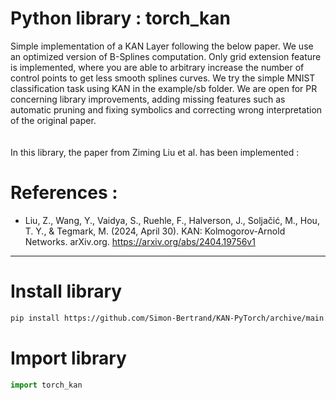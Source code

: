 # Python library : torch_kan

Simple implementation of a KAN Layer following the below paper. We use an optimized version of B-Splines computation.
Only grid extension feature is implemented, where you are able to arbitrary increase the number of control points to get less smooth splines curves.
We try the simple MNIST classification task using KAN in the example/sb folder.
We are open for PR concerning library improvements, adding missing features such as automatic pruning and fixing symbolics and correcting wrong interpretation of the original paper.
<br />
<br />
<br />
In this library, the paper from Ziming Liu et al. has been implemented :
<br />


# References :

- Liu, Z., Wang, Y., Vaidya, S., Ruehle, F., Halverson, J., Soljačić, M., Hou, T. Y., & Tegmark, M. (2024, April 30). KAN: Kolmogorov-Arnold Networks. arXiv.org. https://arxiv.org/abs/2404.19756v1


<hr />


# Install library



```bash
pip install https://github.com/Simon-Bertrand/KAN-PyTorch/archive/main.zip

```

# Import library



```python
import torch_kan
```

